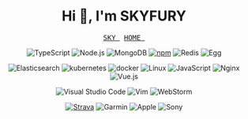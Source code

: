 <h1 align="center">Hi 👋, I'm SKYFURY</h1>
<p align="center">
  <samp>
    <a href="https://www.skyfury.com.cn">SKY&nbsp</a>
    <a href="https://fourioc.com/">HOME&nbsp</a>
  </samp>
</p>

<p align="center">
  <img alt="TypeScript" src="https://img.shields.io/badge/-TypeScript-3178C6?logo=TypeScript&style=flat&logoColor=fff"/>
  <img alt="Node.js" src="https://img.shields.io/badge/-Node.js-339933?logo=Node.js&style=flat&logoColor=fff"/>
  <img alt="MongoDB" src="https://img.shields.io/badge/-MongoDB-47A248?logo=MongoDB&style=flat&logoColor=fff"/>
  <a href="https://www.npmjs.com/~skyfury" target="_blank"><img alt="npm" src="https://img.shields.io/badge/-npm-CB3837?logo=npm&style=flat&logoColor=fff"/></a>
  <img alt="Redis" src="https://img.shields.io/badge/-Redis-DC382D?logo=Redis&style=flat&logoColor=fff"/>
  <img alt="Egg" src="https://img.shields.io/badge/-Egg.js-000000?logo=Egg&style=flat"/>
</p>

<p align="center">
  <img alt="Elasticsearch" src="https://img.shields.io/badge/-Elasticsearch-005571?logo=Elasticsearch&style=flat&logoColor=fff"/>
  <img alt="kubernetes" src="https://img.shields.io/badge/-Kubernetes-326CE5?logo=Kubernetes&style=flat&logoColor=fff"/>
  <img alt="docker" src="https://img.shields.io/badge/-Docker-2496ED?logo=Docker&style=flat&logoColor=fff"/>
  <img alt="Linux" src="https://img.shields.io/badge/-Linux-FCC624?logo=Linux&style=flat&logoColor=000"/>
  <img alt="JavaScript" src="https://img.shields.io/badge/-JavaScript-F7DF1E?logo=JavaScript&style=flat&logoColor=fff"/>
  <img alt="Nginx" src="https://img.shields.io/badge/-Nginx-009639?logo=NGINX&style=flat&logoColor=fff"/>
  <img alt="Vue.js" src="https://img.shields.io/badge/-Vue.js-4FC08D?logo=Vue.js&style=flat&logoColor=fff"/>
</p>

<p align="center">
  <img alt="Visual Studio Code" src="https://img.shields.io/badge/-Visual Studio Code-007ACC?logo=Visual Studio Code&style=flat&logoColor=fff"/>
  <img alt="Vim" src="https://img.shields.io/badge/-Vim-019733?logo=Vim&style=flat&logoColor=fff"/>
  <img alt="WebStorm" src="https://img.shields.io/badge/-WebStorm-000000?logo=WebStorm&style=flat&logoColor=fff"/>
</p>

<p align="center">
  <a href="https://www.strava.com/athletes/skyfury" target="_blank"><img alt="Strava" src="https://img.shields.io/badge/-Strava-FC4C02?logo=Strava&style=flat&logoColor=fff"/></a>
  <img alt="Garmin" src="https://img.shields.io/badge/-Garmin-000?logo=Garmin&style=flat&logoColor=fff"/>
  <img alt="Apple" src="https://img.shields.io/badge/-Apple-000000?logo=Apple&style=flat&logoColor=fff"/>
  <img alt="Sony" src="https://img.shields.io/badge/-Sony-ffffff?logo=Sony&style=flat&logoColor=000"/>
</p>


[comment]: <> (![skyfury's github stats]&#40;https://github-readme-stats.vercel.app/api?username=littleboyfury&show_icons=true&theme=cobalt&#41;)


